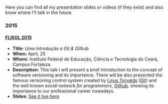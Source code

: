 Here you can find all my presentation slides or videos (if they exist) and also know where I'll talk in the future.

### 2015

#### [FLISOL 2015](http://flisolce.org/)

- **Title:** *Uma Introdução a Git & Github*
- **When:** April, 25
- **Where:** Instituto Federal de Educação, Ciência e Tecnologia do Ceará, Campus Fortaleza.
- **Description:** This talk I will present a brief introduction to the concept of software versioning and its importance. There will be also  presented the famous versioning control system created by [Linus Torvalds](https://github.com/torvalds) ([Git](https://git-scm.com/)) and the well known *social network for programmers*, [Github](https://github.com/), showing its importance to our professional career nowadays.
- **Slides:** [See it live here](http://mabrasil.github.io/talks/2015/flisol/).
